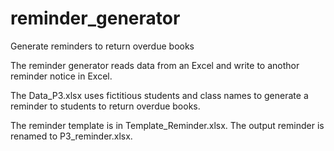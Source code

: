 # reminder_generator
Generate reminders to return overdue books

The reminder generator reads data from an Excel and write to anothor reminder notice in Excel.

The Data_P3.xlsx uses fictitious students and class names to generate a reminder to students to return overdue books.

The reminder template is in Template_Reminder.xlsx.  The output reminder is renamed to P3_reminder.xlsx.

